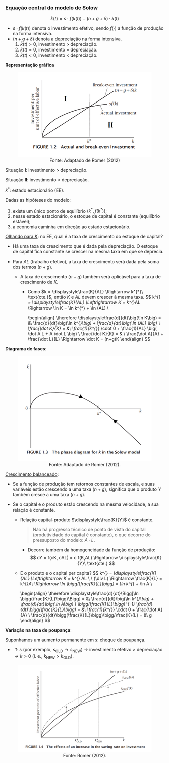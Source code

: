 ### Equação central do modelo de Solow

$$
\dot{k}(t) = s\cdot f\big( k(t) \big) - (n+g+\delta)\cdot k(t)
$$

- $s \cdot f\big( k(t) \big)$ denota o investimento efetivo, sendo $f(\cdot)$ a função de produção na forma intensiva.
- $(n+g+\delta)$ denota a depreciação na forma intensiva.
  1. $\dot k(t) > 0$, investimento $>$ depreciação.
  2. $\dot k(t) = 0$, investimento $=$ depreciação.
  3. $\dot k(t) < 0$, investimento $<$ depreciação.

**Representação gráfica**

<figure>
	<center>
    	<img src="./IMG/actual-break-even.PNG" width=600>
		<figcaption>Fonte: Adaptado de Romer (2012)</figcaption>
    </center>
</figure>

Situação **I**: investimento $>$ depreciação.

Situação **II**: investimento $<$ depreciação.

$k^{*}$: estado estacionário (EE).



Dadas as hipóteses do modelo:

1. existe um único ponto de equilíbrio $\big(k^{*}, f(k^{*})\big)$;
2. nesse estado estacionário, o estoque de capital é constante (equilíbrio estável);
3. a economia caminha em direção ao estado estacionário.

<u>Olhando para $K$</u>: no EE, qual é a taxa de crescimento do estoque de capital?

- Há uma taxa de crescimento que é dada pela depreciação. O estoque de capital fica constante se crescer na mesma taxa em que se deprecia.

- Para $AL$ (trabalho efetivo), a taxa de crescimento será dada pela soma dos termos $(n+g)$.

  - A taxa de crescimento $(n+g)$ também será aplicável para a taxa de crescimento de $K$.

    - Como $k = \displaystyle\frac{K}{AL} \Rightarrow k^{*}\ \text{cte.}$, então $K$ e $AL$ devem crescer à mesma taxa.
      $$
      k^{*} = \displaystyle\frac{K}{AL} \Leftrightarrow K = k^{*}AL
      \Rightarrow \ln K = \ln k^{*} + \ln (AL) \\
      
      \begin{align}
      \therefore \displaystyle\frac{d}{dt}\big(\ln K\big) = &\ \frac{d}{dt}\big(\ln k^{*}\big) + \frac{d}{dt}\big(\ln (AL) \big) \\
      \frac{\dot K}{K} = &\ \frac{1}{k^{*}} \cdot 0 + \frac{1}{AL} \big( \dot A L + A \dot L \big) \\
      \frac{\dot K}{K} = & \ \frac{\dot A}{A} + \frac{\dot L}{L} \Rightarrow \dot K = (n+g)K
      \end{align}
      $$
      

**Diagrama de fases**:

<figure>
    <center>
        <img src="./IMG/phase-diagram.PNG" width=600>
        <figcaption>Fonte: Adaptado de Romer (2012).</figcaption>
    </center>
</figure>

<u>Crescimento balanceado</u>:

- Se a função de produção tem retornos constantes de escala, e suas variáveis estão crescendo a uma taxa $(n+g)$, significa que o produto $Y$ também cresce a uma taxa $(n+g)$.

- Se o capital e o produto estão crescendo na mesma velocidade, a sua relação é constante.

  - Relação capital-produto $\displaystyle\frac{K}{Y}$ é constante.

    > Não há progresso técnico de ponto de vista do capital (produtividade do capital é constante), o que decorre do pressuposto do modelo: $A \cdot L$.

    - Decorre também da homogeneidade da função de produção:
      $$
      cY = f(cK, cAL) = c f(K,AL) \Rightarrow \displaystyle\frac{K}{Y}\ \text{cte.}
      $$
      

  - E o produto e o capital per capita?
    $$
    k^{*} = \displaystyle\frac{K}{AL} \Leftrightarrow K = k^{*} AL \ \ (\div L) \Rightarrow \frac{K}{L} = k^{*}A\\
    \Rightarrow \ln \bigg(\frac{K}{L}\bigg) = \ln k^{*} + \ln A \\
    
    \begin{align}
    \therefore \displaystyle\frac{d}{dt}\Bigg[\ln \bigg(\frac{K}{L}\bigg)\Bigg] = &\  \frac{d}{dt}\big(\ln k^{*}\big) + \frac{d}{dt}\big(\ln A\big) \\
    \bigg(\frac{K}{L}\bigg)^{-1} \frac{d}{dt}\bigg(\frac{K}{L}\bigg) = &\ \frac{1}{k^{*}} \cdot 0 + \frac{\dot A}{A} \\
    \frac{d}{dt}\bigg(\frac{K}{L}\bigg)\bigg/\frac{K}{L} = &\ g
    \end{align}
    $$
    

**Variação na taxa de poupança**:

Suponhamos um aumento permanente em $s$: choque de poupança.

- $\uparrow s$ (por exemplo, $s_{\text{OLD}} \rightarrow s_{\text{NEW}}$) $\rightarrow$ investimento efetivo $>$ depreciação $\rightarrow \dot k > 0$ (i. e., $k_{\text{NEW}} > k_{\text{OLD}}$).

<figure>
    <center>
        <img src="./IMG/savings-shock.png" width=600>
        <figcaption>Fonte: Romer (2012).</figcaption>
    </center>
</figure>

